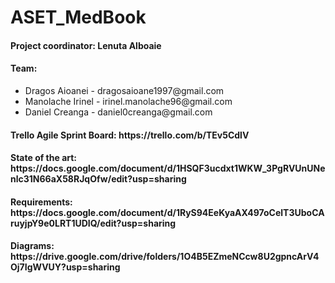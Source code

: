# ASET_MedBook <br/>
<h4>Project coordinator: Lenuta Alboaie </h4>
<h4>Team:</h4>
<ul>
      <li>Dragos Aioanei    - dragosaioane1997@gmail.com </li>
      <li>Manolache Irinel  - irinel.manolache96@gmail.com </li>
      <li>Daniel Creanga    - daniel0creanga@gmail.com </li>
</ul>
<h4>Trello Agile Sprint Board: https://trello.com/b/TEv5CdlV </h4>
<h4>State of the art: https://docs.google.com/document/d/1HSQF3ucdxt1WKW_3PgRVUnUNenlc31N66aX58RJqOfw/edit?usp=sharing</h4>
<h4>Requirements: https://docs.google.com/document/d/1RyS94EeKyaAX497oCelT3UboCAruyjpY9e0LRT1UDIQ/edit?usp=sharing</h4>
<h4>Diagrams: https://drive.google.com/drive/folders/1O4B5EZmeNCcw8U2gpncArV4Oj7IgWVUY?usp=sharing</h4>
      
